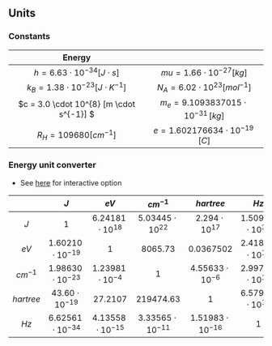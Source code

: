 ## Units

### Constants
|   Energy        |              |
|:---------:|:---------------:|
| $h = 6.63 \cdot   10^{-34} [ J \cdot s]$                     | $mu   = 1.66 \cdot 10^{-27} [kg]$ |
| $k_B = 1.38 \cdot 10^{-23}[ J \cdot K^{-1}]$                 | $N_A   = 6.02 \cdot 10^{23} [mol^{-1}]$ |
| $c = 3.0 \cdot   10^{8} [m \cdot s^{-1}]  $                  | $m_e = 9.1093837015\cdot 10^{-31} \,[kg]$ |
| $R_H=109680 [cm^{-1}]$                                       | $e = 1.602176634\cdot 10^{-19}\, [C]$ |

### Energy unit converter

- See [here](https://www.weizmann.ac.il/oc/martin/tools/hartree.html) for interactive option

|           |        $J$      |        $eV$     |      $cm^{-1}$   |     $hartree$     |        $Hz$       |
|:---------:|:---------------:|:---------------:|:----------------:|:---------------:|:---------------:|
|     $J$   | $1$                      | $6.24181 \cdot 10^{18}$  | $5.03445 \cdot 10^{22}$  | $2.294 \cdot 10^{17}$   | $1.50930 \cdot 10^{33}$ |
|     $eV$  | $1.60210 \cdot 10^{-19}$ | $1$                      | $8065.73$                | $0.0367502$       | $2.41804 \cdot 10^{14}$ |
| $cm^{-1}$ | $1.98630 \cdot 10^{-23}$ | $1.23981 \cdot 10^{-4}$  | $1$                        | $4.55633 \cdot 10^{-6}$  | $2.99793 \cdot 10^{10}$ |
|  $hartree$| $43.60 \cdot 10^{-19}$   | $27.2107$                | $219474.63$              | $1$               | $6.57966 \cdot 10^{15}$ |
|     $Hz$  | $6.62561 \cdot 10^{-34}$ | $4.13558 \cdot 10^{-15}$ | $3.335 65 \cdot 10^{-11}$ | $1.51983 \cdot 10^{-16}$ | $1$                |



